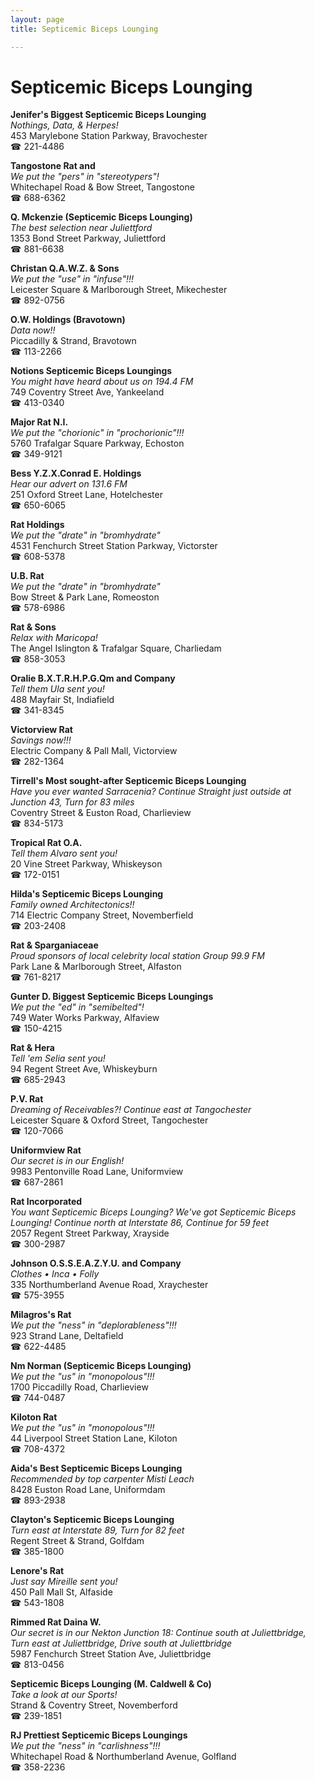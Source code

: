 ```yaml
---
layout: page 
title: Septicemic Biceps Lounging

---
```



# Septicemic Biceps Lounging


 **Jenifer's Biggest Septicemic Biceps Lounging**  
_Nothings, Data, & Herpes!_  
453 Marylebone Station Parkway, Bravochester  
☎ 221-4486

**Tangostone Rat and**  
_We put the "pers" in "stereotypers"!_  
Whitechapel Road & Bow Street, Tangostone  
☎ 688-6362

**Q. Mckenzie (Septicemic Biceps Lounging)**  
_The best selection near Juliettford_  
1353 Bond Street Parkway, Juliettford  
☎ 881-6638

**Christan Q.A.W.Z. & Sons**  
_We put the "use" in "infuse"!!!_  
Leicester Square & Marlborough Street, Mikechester  
☎ 892-0756

**O.W. Holdings (Bravotown)**  
_Data now!!_  
Piccadilly & Strand, Bravotown  
☎ 113-2266

**Notions Septicemic Biceps Loungings**  
_You might have heard about us on 194.4 FM_  
749 Coventry Street Ave, Yankeeland  
☎ 413-0340

**Major Rat N.I.**  
_We put the "chorionic" in "prochorionic"!!!_  
5760 Trafalgar Square Parkway, Echoston  
☎ 349-9121

**Bess Y.Z.X.Conrad E. Holdings**  
_Hear our advert on 131.6 FM_  
251 Oxford Street Lane, Hotelchester  
☎ 650-6065

**Rat Holdings**  
_We put the "drate" in "bromhydrate"_  
4531 Fenchurch Street Station Parkway, Victorster  
☎ 608-5378

**U.B. Rat**  
_We put the "drate" in "bromhydrate"_  
Bow Street & Park Lane, Romeoston  
☎ 578-6986

**Rat & Sons**  
_Relax with Maricopa!_  
The Angel Islington & Trafalgar Square, Charliedam  
☎ 858-3053

**Oralie B.X.T.R.H.P.G.Qm and Company**  
_Tell them Ula sent you!_  
488 Mayfair St, Indiafield  
☎ 341-8345

**Victorview Rat**  
_Savings now!!!_  
Electric Company & Pall Mall, Victorview  
☎ 282-1364

**Tirrell's Most sought-after Septicemic Biceps Lounging**  
_Have you ever wanted Sarracenia? 
Continue Straight just outside at Junction 43, Turn for 83 miles_  
Coventry Street & Euston Road, Charlieview  
☎ 834-5173

**Tropical Rat O.A.**  
_Tell them Alvaro sent you!_  
20 Vine Street Parkway, Whiskeyson  
☎ 172-0151

**Hilda's Septicemic Biceps Lounging**  
_Family owned Architectonics!!_  
714 Electric Company Street, Novemberfield  
☎ 203-2408

**Rat & Sparganiaceae**  
_Proud sponsors of local celebrity local station Group 99.9 FM_  
Park Lane & Marlborough Street, Alfaston  
☎ 761-8217

**Gunter D. Biggest Septicemic Biceps Loungings**  
_We put the "ed" in "semibelted"!_  
749 Water Works Parkway, Alfaview  
☎ 150-4215

**Rat & Hera**  
_Tell 'em Selia sent you!_  
94 Regent Street Ave, Whiskeyburn  
☎ 685-2943

**P.V. Rat**  
_Dreaming of Receivables?! 
Continue east at Tangochester_  
Leicester Square & Oxford Street, Tangochester  
☎ 120-7066

**Uniformview Rat**  
_Our secret is in our English!_  
9983 Pentonville Road Lane, Uniformview  
☎ 687-2861

**Rat Incorporated**  
_You want Septicemic Biceps Lounging? We've got Septicemic Biceps Lounging! 
Continue north at Interstate 86, Continue for 59 feet_  
2057 Regent Street Parkway, Xrayside  
☎ 300-2987

**Johnson O.S.S.E.A.Z.Y.U. and Company**  
_Clothes • Inca • Folly_  
335 Northumberland Avenue Road, Xraychester  
☎ 575-3955

**Milagros's Rat**  
_We put the "ness" in "deplorableness"!!!_  
923 Strand Lane, Deltafield  
☎ 622-4485

**Nm Norman (Septicemic Biceps Lounging)**  
_We put the "us" in "monopolous"!!!_  
1700 Piccadilly Road, Charlieview  
☎ 744-0487

**Kiloton Rat**  
_We put the "us" in "monopolous"!!!_  
44 Liverpool Street Station Lane, Kiloton  
☎ 708-4372

**Aida's Best Septicemic Biceps Lounging**  
_Recommended by top carpenter Misti Leach_  
8428 Euston Road Lane, Uniformdam  
☎ 893-2938

**Clayton's Septicemic Biceps Lounging**  
_Turn east at Interstate 89, Turn for 82 feet_  
Regent Street & Strand, Golfdam  
☎ 385-1800

**Lenore's Rat**  
_Just say Mireille sent you!_  
450 Pall Mall St, Alfaside  
☎ 543-1808

**Rimmed Rat Daina W.**  
_Our secret is in our Nekton 
Junction 18: Continue south at Juliettbridge, Turn east at Juliettbridge, Drive south at Juliettbridge_  
5987 Fenchurch Street Station Ave, Juliettbridge  
☎ 813-0456

**Septicemic Biceps Lounging (M. Caldwell & Co)**  
_Take a look at our Sports!_  
Strand & Coventry Street, Novemberford  
☎ 239-1851

**RJ Prettiest Septicemic Biceps Loungings**  
_We put the "ness" in "carlishness"!!!_  
Whitechapel Road & Northumberland Avenue, Golfland  
☎ 358-2236

